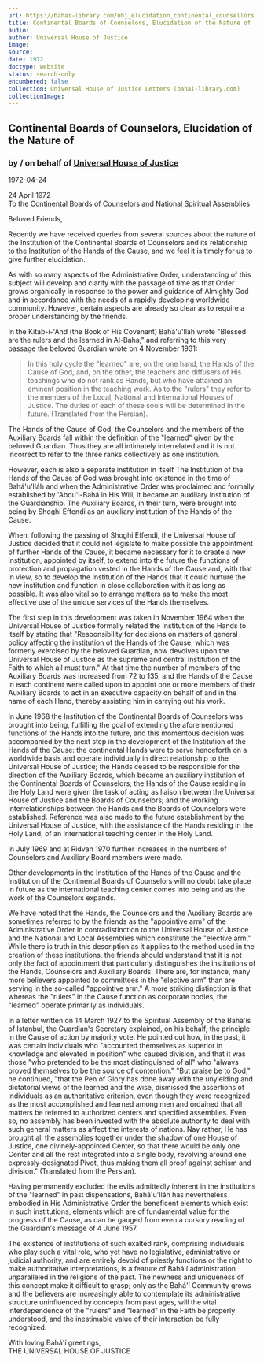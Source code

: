 ```yaml
---
url: https://bahai-library.com/uhj_elucidation_continental_counsellors
title: Continental Boards of Counselors, Elucidation of the Nature of
audio: 
author: Universal House of Justice
image: 
source: 
date: 1972
doctype: website
status: search-only
encumbered: false
collection: Universal House of Justice Letters (bahai-library.com)
collectionImage: 
---
```



## Continental Boards of Counselors, Elucidation of the Nature of

### by / on behalf of [Universal House of Justice](https://bahai-library.com/author/Universal+House+of+Justice)

1972-04-24


24 April 1972  
To the Continental Boards of Counselors and National Spiritual Assemblies

Beloved Friends,

Recently we have received queries from several sources about the nature of the Institution of the Continental Boards of Counselors and its relationship to the Institution of the Hands of the Cause, and we feel it is timely for us to give further elucidation.

As with so many aspects of the Administrative Order, understanding of this subject will develop and clarify with the passage of time as that Order grows organically in response to the power and guidance of Almighty God and in accordance with the needs of a rapidly developing worldwide community. However, certain aspects are already so clear as to require a proper understanding by the friends.

In the Kitab-i-'Ahd (the Book of His Covenant) Bahá'u'lláh wrote "Blessed are the rulers and the learned in Al-Baha," and referring to this very passage the beloved Guardian wrote on 4 November 1931:

> In this holy cycle the "learned" are, on the one hand, the Hands of the Cause of God, and, on the other, the teachers and diffusers of His teachings who do not rank as Hands, but who have attained an eminent position in the teaching work. As to the "rulers" they refer to the members of the Local, National and International Houses of Justice. The duties of each of these souls will be determined in the future. (Translated from the Persian).

The Hands of the Cause of God, the Counselors and the members of the Auxiliary Boards fall within the definition of the "learned" given by the beloved Guardian. Thus they are all intimately interrelated and it is not incorrect to refer to the three ranks collectively as one institution.

However, each is also a separate institution in itself The Institution of the Hands of the Cause of God was brought into existence in the time of Bahá'u'lláh and when the Administrative Order was proclaimed and formally established by 'Abdu'l-Bahá in His Will, it became an auxiliary institution of the Guardianship. The Auxiliary Boards, in their turn, were brought into being by Shoghi Effendi as an auxiliary institution of the Hands of the Cause.

When, following the passing of Shoghi Effendi, the Universal House of Justice decided that it could not legislate to make possible the appointment of further Hands of the Cause, it became necessary for it to create a new institution, appointed by itself, to extend into the future the functions of protection and propagation vested in the Hands of the Cause and, with that in view, so to develop the Institution of the Hands that it could nurture the new institution and function in close collaboration with it as long as possible. It was also vital so to arrange matters as to make the most effective use of the unique services of the Hands themselves.

The first step in this development was taken in November 1964 when the Universal House of Justice formally related the Institution of the Hands to itself by stating that "Responsibility for decisions on matters of general policy affecting the institution of the Hands of the Cause, which was formerly exercised by the beloved Guardian, now devolves upon the Universal House of Justice as the supreme and central Institution of the Faith to which all must turn." At that time the number of members of the Auxiliary Boards was increased from 72 to 135, and the Hands of the Cause in each continent were called upon to appoint one or more members of their Auxiliary Boards to act in an executive capacity on behalf of and in the name of each Hand, thereby assisting him in carrying out his work.

In June 1968 the Institution of the Continental Boards of Counselors was brought into being, fulfilling the goal of extending the aforementioned functions of the Hands into the future, and this momentous decision was accompanied by the next step in the development of the Institution of the Hands of the Cause: the continental Hands were to serve henceforth on a worldwide basis and operate individually in direct relationship to the Universal House of Justice; the Hands ceased to be responsible for the direction of the Auxiliary Boards, which became an auxiliary institution of the Continental Boards of Counselors; the Hands of the Cause residing in the Holy Land were given the task of acting as liaison between the Universal House of Justice and the Boards of Counselors; and the working interrelationships between the Hands and the Boards of Counselors were established. Reference was also made to the future establishment by the Universal House of Justice, with the assistance of the Hands residing in the Holy Land, of an international teaching center in the Holy Land.

In July 1969 and at Ridvan 1970 further increases in the numbers of Counselors and Auxiliary Board members were made.

Other developments in the Institution of the Hands of the Cause and the Institution of the Continental Boards of Counselors will no doubt take place in future as the international teaching center comes into being and as the work of the Counselors expands.

We have noted that the Hands, the Counselors and the Auxiliary Boards are sometimes referred to by the friends as the "appointive arm" of the Administrative Order in contradistinction to the Universal House of Justice and the National and Local Assemblies which constitute the "elective arm." While there is truth in this description as it applies to the method used in the creation of these institutions, the friends should understand that it is not only the fact of appointment that particularly distinguishes the institutions of the Hands, Counselors and Auxiliary Boards. There are, for instance, many more believers appointed to committees in the "elective arm" than are serving in the so-called "appointive arm." A more striking distinction is that whereas the "rulers" in the Cause function as corporate bodies, the "learned" operate primarily as individuals.

In a letter written on 14 March 1927 to the Spiritual Assembly of the Bahá'ís of Istanbul, the Guardian's Secretary explained, on his behalf, the principle in the Cause of action by majority vote. He pointed out how, in the past, it was certain individuals who "accounted themselves as superior in knowledge and elevated in position" who caused division, and that it was those "who pretended to be the most distinguished of all" who "always proved themselves to be the source of contention." "But praise be to God," he continued, "that the Pen of Glory has done away with the unyielding and dictatorial views of the learned and the wise, dismissed the assertions of individuals as an authoritative criterion, even though they were recognized as the most accomplished and learned among men and ordained that all matters be referred to authorized centers and specified assemblies. Even so, no assembly has been invested with the absolute authority to deal with such general matters as affect the interests of nations. Nay rather, He has brought all the assemblies together under the shadow of one House of Justice, one divinely-appointed Center, so that there would be only one Center and all the rest integrated into a single body, revolving around one expressly-designated Pivot, thus making them all proof against schism and division." (Translated from the Persian).

Having permanently excluded the evils admittedly inherent in the institutions of the "learned" in past dispensations, Bahá'u'lláh has nevertheless embodied in His Administrative Order the beneficent elements which exist in such institutions, elements which are of fundamental value for the progress of the Cause, as can be gauged from even a cursory reading of the Guardian's message of 4 June 1957.

The existence of institutions of such exalted rank, comprising individuals who play such a vital role, who yet have no legislative, administrative or judicial authority, and are entirely devoid of priestly functions or the right to make authoritative interpretations, is a feature of Bahá'í administration unparalleled in the religions of the past. The newness and uniqueness of this concept make it difficult to grasp; only as the Bahá'í Community grows and the believers are increasingly able to contemplate its administrative structure uninfluenced by concepts from past ages, will the vital interdependence of the "rulers" and "learned" in the Faith be properly understood, and the inestimable value of their interaction be fully recognized.

With loving Bahá'í greetings,  
THE UNIVERSAL HOUSE OF JUSTICE